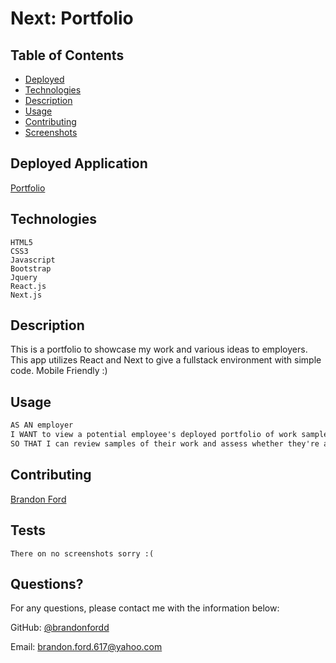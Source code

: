 # Next: Portfolio

## Table of Contents
* [Deployed](#deployed)
* [Technologies](#technologies)
* [Description](#description)
* [Usage](#usage)
* [Contributing](#contributing)
* [Screenshots](#screenshots)

## Deployed Application 

[Portfolio](https://next-portfolio-ten-xi.vercel.app/)

## Technologies

```
HTML5
CSS3
Javascript
Bootstrap
Jquery
React.js
Next.js
```

## Description

This is a portfolio to showcase my work and various ideas to employers. This app utilizes React and Next to give a fullstack environment with simple code. Mobile Friendly :)

## Usage 

```md
AS AN employer
I WANT to view a potential employee's deployed portfolio of work samples
SO THAT I can review samples of their work and assess whether they're a good candidate for an open position
```

## Contributing

[Brandon Ford](https://api.github.com/users/brandonfordd)

## Tests

```
There on no screenshots sorry :(
```

## Questions?
For any questions, please contact me with the information below:

GitHub: [@brandonfordd](https://api.github.com/users/brandonfordd)

Email: brandon.ford.617@yahoo.com
  